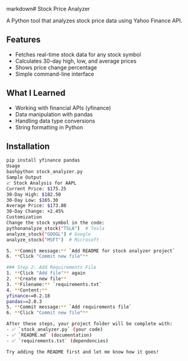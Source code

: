 markdown# Stock Price Analyzer

A Python tool that analyzes stock price data using Yahoo Finance API.

## Features
- Fetches real-time stock data for any stock symbol
- Calculates 30-day high, low, and average prices
- Shows price change percentage
- Simple command-line interface

## What I Learned
- Working with financial APIs (yfinance)
- Data manipulation with pandas
- Handling data type conversions
- String formatting in Python

## Installation
```bash
pip install yfinance pandas
Usage
bashpython stock_analyzer.py
Sample Output
📈 Stock Analysis for AAPL
Current Price: $175.25
30-Day High: $182.50
30-Day Low: $165.30
Average Price: $173.80
30-Day Change: +2.45%
Customization
Change the stock symbol in the code:
pythonanalyze_stock("TSLA")  # Tesla
analyze_stock("GOOGL") # Google
analyze_stock("MSFT")  # Microsoft

5. **Commit message:** `Add README for stock analyzer project`
6. **Click "Commit new file"**

### Step 2: Add Requirements File
1. **Click "Add file"** again
2. **Create new file**
3. **Filename:** `requirements.txt`
4. **Content:**
yfinance==0.2.18
pandas==2.0.3
5. **Commit message:** `Add requirements file`
6. **Click "Commit new file"**

After these steps, your project folder will be complete with:
- ✅ `stock_analyzer.py` (your code)
- ✅ `README.md` (documentation) 
- ✅ `requirements.txt` (dependencies)

Try adding the README first and let me know how it goes!

